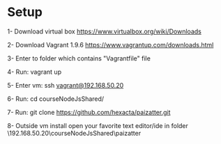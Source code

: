 # Setup

1- Download virtual box https://www.virtualbox.org/wiki/Downloads

2- Download Vagrant 1.9.6 https://www.vagrantup.com/downloads.html

3- Enter to folder which contains "Vagrantfile" file

4- Run: vagrant up

5- Enter vm: ssh vagrant@192.168.50.20

6- Run: cd courseNodeJsShared/

7- Run: git clone https://github.com/hexacta/paizatter.git

8- Outside vm install open your favorite text editor/ide in folder \\192.168.50.20\courseNodeJsShared\paizatter
